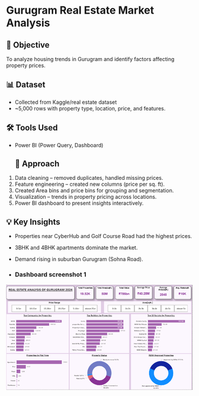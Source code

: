 #  Gurugram Real Estate Market Analysis

## 📌 Objective  
To analyze housing trends in Gurugram and identify factors affecting property prices.  

## 📊 Dataset  
- Collected from Kaggle/real estate dataset
- ~5,000 rows with property type, location, price, and features.

## 🛠️ Tools Used    
- Power BI (Power Query, Dashboard)


  ## 🔎 Approach  
1. Data cleaning – removed duplicates, handled missing prices.  
2. Feature engineering – created new columns (price per sq. ft).
3. Created Area bins and price bins for grouping and segmentation.
4. Visualization – trends in property pricing across locations.  
5. Power BI dashboard to present insights interactively.


## 💡 Key Insights  
- Properties near CyberHub and Golf Course Road had the highest prices.  
- 3BHK and 4BHK apartments dominate the market.  
- Demand rising in suburban Gurugram (Sohna Road).

- ### Dashboard screenshot 1
![](images/Visual1.png)

